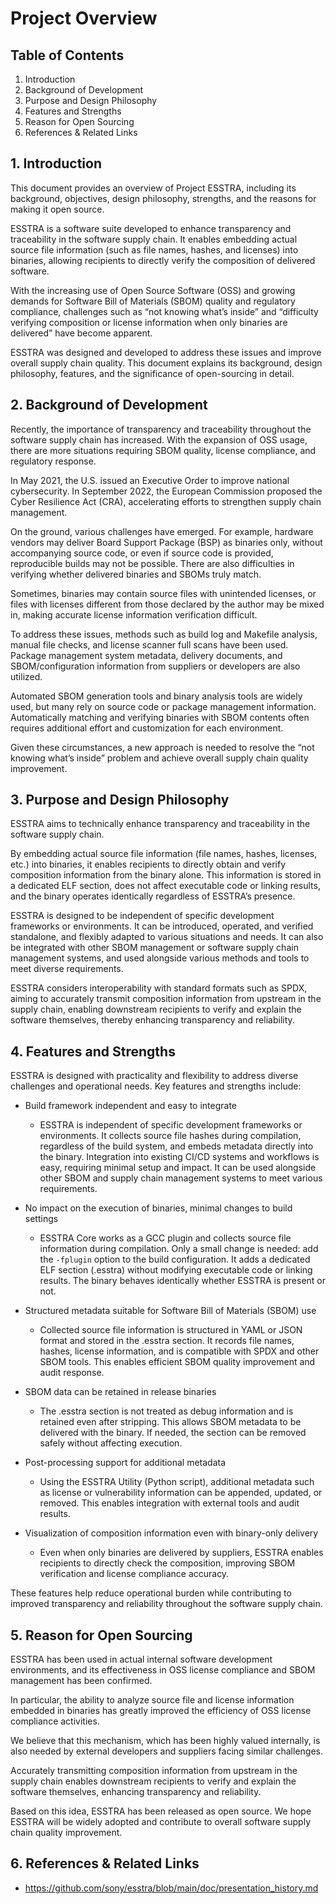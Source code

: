 # Project Overview

## Table of Contents
1. Introduction
2. Background of Development
3. Purpose and Design Philosophy
4. Features and Strengths
5. Reason for Open Sourcing
6. References & Related Links

## 1. Introduction
This document provides an overview of Project ESSTRA, including its background, objectives, design philosophy, strengths, and the reasons for making it open source.

ESSTRA is a software suite developed to enhance transparency and traceability in the software supply chain.
It enables embedding actual source file information (such as file names, hashes, and licenses) into binaries, allowing recipients to directly verify the composition of delivered software.

With the increasing use of Open Source Software (OSS) and growing demands for Software Bill of Materials (SBOM) quality and regulatory compliance, challenges such as “not knowing what’s inside” and “difficulty verifying composition or license information when only binaries are delivered” have become apparent.

ESSTRA was designed and developed to address these issues and improve overall supply chain quality.
This document explains its background, design philosophy, features, and the significance of open-sourcing in detail.

## 2. Background of Development
Recently, the importance of transparency and traceability throughout the software supply chain has increased.
With the expansion of OSS usage, there are more situations requiring SBOM quality, license compliance, and regulatory response.

In May 2021, the U.S. issued an Executive Order to improve national cybersecurity.
In September 2022, the European Commission proposed the Cyber Resilience Act (CRA), accelerating efforts to strengthen supply chain management.

On the ground, various challenges have emerged.
For example, hardware vendors may deliver Board Support Package (BSP) as binaries only, without accompanying source code, or even if source code is provided, reproducible builds may not be possible.
There are also difficulties in verifying whether delivered binaries and SBOMs truly match.

Sometimes, binaries may contain source files with unintended licenses, or files with licenses different from those declared by the author may be mixed in, making accurate license information verification difficult.

To address these issues, methods such as build log and Makefile analysis, manual file checks, and license scanner full scans have been used.
Package management system metadata, delivery documents, and SBOM/configuration information from suppliers or developers are also utilized.

Automated SBOM generation tools and binary analysis tools are widely used, but many rely on source code or package management information.
Automatically matching and verifying binaries with SBOM contents often requires additional effort and customization for each environment.

Given these circumstances, a new approach is needed to resolve the “not knowing what’s inside” problem and achieve overall supply chain quality improvement.

## 3. Purpose and Design Philosophy
ESSTRA aims to technically enhance transparency and traceability in the software supply chain.

By embedding actual source file information (file names, hashes, licenses, etc.) into binaries, it enables recipients to directly obtain and verify composition information from the binary alone.
This information is stored in a dedicated ELF section, does not affect executable code or linking results, and the binary operates identically regardless of ESSTRA’s presence.

ESSTRA is designed to be independent of specific development frameworks or environments.
It can be introduced, operated, and verified standalone, and flexibly adapted to various situations and needs.
It can also be integrated with other SBOM management or software supply chain management systems, and used alongside various methods and tools to meet diverse requirements.

ESSTRA considers interoperability with standard formats such as SPDX, aiming to accurately transmit composition information from upstream in the supply chain, enabling downstream recipients to verify and explain the software themselves, thereby enhancing transparency and reliability.

## 4. Features and Strengths
ESSTRA is designed with practicality and flexibility to address diverse challenges and operational needs.
Key features and strengths include:

- Build framework independent and easy to integrate
  - ESSTRA is independent of specific development frameworks or environments.
  It collects source file hashes during compilation, regardless of the build system, and embeds metadata directly into the binary.
  Integration into existing CI/CD systems and workflows is easy, requiring minimal setup and impact.
  It can be used alongside other SBOM and supply chain management systems to meet various requirements.

- No impact on the execution of binaries, minimal changes to build settings
  - ESSTRA Core works as a GCC plugin and collects source file information during compilation.
  Only a small change is needed: add the `-fplugin` option to the build configuration.
  It adds a dedicated ELF section (.esstra) without modifying executable code or linking results.
  The binary behaves identically whether ESSTRA is present or not.

- Structured metadata suitable for Software Bill of Materials (SBOM) use
  - Collected source file information is structured in YAML or JSON format and stored in the .esstra section.
  It records file names, hashes, license information, and is compatible with SPDX and other SBOM tools.
  This enables efficient SBOM quality improvement and audit response.

- SBOM data can be retained in release binaries
  - The .esstra section is not treated as debug information and is retained even after stripping.
  This allows SBOM metadata to be delivered with the binary.
  If needed, the section can be removed safely without affecting execution.

- Post-processing support for additional metadata
  - Using the ESSTRA Utility (Python script), additional metadata such as license or vulnerability information can be appended, updated, or removed.
  This enables integration with external tools and audit results.

- Visualization of composition information even with binary-only delivery
  - Even when only binaries are delivered by suppliers, ESSTRA enables recipients to directly check the composition, improving SBOM verification and license compliance accuracy.

These features help reduce operational burden while contributing to improved transparency and reliability throughout the software supply chain.

## 5. Reason for Open Sourcing
ESSTRA has been used in actual internal software development environments, and its effectiveness in OSS license compliance and SBOM management has been confirmed.

In particular, the ability to analyze source file and license information embedded in binaries has greatly improved the efficiency of OSS license compliance activities.

We believe that this mechanism, which has been highly valued internally, is also needed by external developers and suppliers facing similar challenges.

Accurately transmitting composition information from upstream in the supply chain enables downstream recipients to verify and explain the software themselves, enhancing transparency and reliability.

Based on this idea, ESSTRA has been released as open source.
We hope ESSTRA will be widely adopted and contribute to overall software supply chain quality improvement.

## 6. References & Related Links
- https://github.com/sony/esstra/blob/main/doc/presentation_history.md
